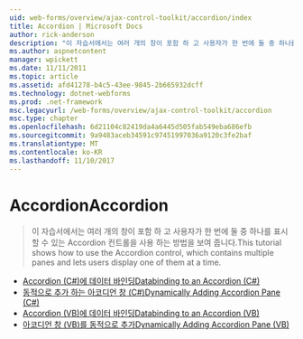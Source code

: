 ```yaml
---
uid: web-forms/overview/ajax-control-toolkit/accordion/index
title: Accordion | Microsoft Docs
author: rick-anderson
description: "이 자습서에서는 여러 개의 창이 포함 하 고 사용자가 한 번에 둘 중 하나를 표시할 수 있는 Accordion 컨트롤을 사용 하는 방법을 보여 줍니다."
ms.author: aspnetcontent
manager: wpickett
ms.date: 11/11/2011
ms.topic: article
ms.assetid: afd41278-b4c5-43ee-9845-2b665932dcff
ms.technology: dotnet-webforms
ms.prod: .net-framework
msc.legacyurl: /web-forms/overview/ajax-control-toolkit/accordion
msc.type: chapter
ms.openlocfilehash: 6d21104c82419da4a6445d505fab549eba686efb
ms.sourcegitcommit: 9a9483aceb34591c97451997036a9120c3fe2baf
ms.translationtype: MT
ms.contentlocale: ko-KR
ms.lasthandoff: 11/10/2017
---
```

<a name="accordion"></a><span data-ttu-id="c61cd-103">Accordion</span><span class="sxs-lookup"><span data-stu-id="c61cd-103">Accordion</span></span>
====================
> <span data-ttu-id="c61cd-104">이 자습서에서는 여러 개의 창이 포함 하 고 사용자가 한 번에 둘 중 하나를 표시할 수 있는 Accordion 컨트롤을 사용 하는 방법을 보여 줍니다.</span><span class="sxs-lookup"><span data-stu-id="c61cd-104">This tutorial shows how to use the Accordion control, which contains multiple panes and lets users display one of them at a time.</span></span>


- [<span data-ttu-id="c61cd-105">Accordion (C#)에 데이터 바인딩</span><span class="sxs-lookup"><span data-stu-id="c61cd-105">Databinding to an Accordion (C#)</span></span>](databinding-to-an-accordion-cs.md)
- [<span data-ttu-id="c61cd-106">동적으로 추가 하는 아코디언 창 (C#)</span><span class="sxs-lookup"><span data-stu-id="c61cd-106">Dynamically Adding Accordion Pane (C#)</span></span>](dynamically-adding-an-accordion-pane-cs.md)
- [<span data-ttu-id="c61cd-107">Accordion (VB)에 데이터 바인딩</span><span class="sxs-lookup"><span data-stu-id="c61cd-107">Databinding to an Accordion (VB)</span></span>](databinding-to-an-accordion-vb.md)
- [<span data-ttu-id="c61cd-108">아코디언 창 (VB)를 동적으로 추가</span><span class="sxs-lookup"><span data-stu-id="c61cd-108">Dynamically Adding Accordion Pane (VB)</span></span>](dynamically-adding-an-accordion-pane-vb.md)
